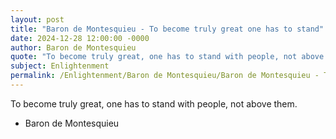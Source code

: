 ```yaml
---
layout: post
title: "Baron de Montesquieu - To become truly great one has to stand"
date: 2024-12-28 12:00:00 -0000
author: Baron de Montesquieu
quote: "To become truly great, one has to stand with people, not above them."
subject: Enlightenment
permalink: /Enlightenment/Baron de Montesquieu/Baron de Montesquieu - To become truly great one has to stand
---
```


To become truly great, one has to stand with people, not above them.

- Baron de Montesquieu
